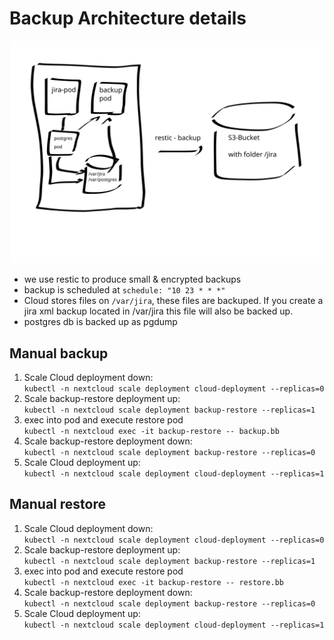 # Backup Architecture details

![](backup.svg)

* we use restic to produce small & encrypted backups
* backup is scheduled at `schedule: "10 23 * * *"`
* Cloud stores files on `/var/jira`, these files are backuped. If you create a jira xml backup located in /var/jira this file will also be backed up.
* postgres db is backed up as pgdump

## Manual backup

1. Scale Cloud deployment down:   
  `kubectl -n nextcloud scale deployment cloud-deployment --replicas=0`
1. Scale backup-restore deployment up:   
   `kubectl -n nextcloud scale deployment backup-restore --replicas=1`
1. exec into pod and execute restore pod   
   `kubectl -n nextcloud exec -it backup-restore -- backup.bb`
1. Scale backup-restore deployment down:   
  `kubectl -n nextcloud scale deployment backup-restore --replicas=0`
1. Scale Cloud deployment up:   
   `kubectl -n nextcloud scale deployment cloud-deployment --replicas=1`

## Manual restore

1. Scale Cloud deployment down:   
  `kubectl -n nextcloud scale deployment cloud-deployment --replicas=0`
2. Scale backup-restore deployment up:   
   `kubectl -n nextcloud scale deployment backup-restore --replicas=1`
3. exec into pod and execute restore pod   
   `kubectl -n nextcloud exec -it backup-restore -- restore.bb`
4. Scale backup-restore deployment down:   
  `kubectl -n nextcloud scale deployment backup-restore --replicas=0`
5. Scale Cloud deployment up:   
   `kubectl -n nextcloud scale deployment cloud-deployment --replicas=1`
